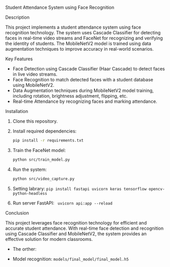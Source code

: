  Student Attendance System using Face Recognition

 Description

This project implements a student attendance system using face recognition technology. The system uses Cascade Classifier for detecting faces in real-time video streams and FaceNet for recognizing and verifying the identity of students. The MobileNetV2 model is trained using data augmentation techniques to improve accuracy in real-world scenarios.

 Key Features

- Face Detection using Cascade Classifier (Haar Cascade) to detect faces in live video streams.
- Face Recognition to match detected faces with a student database using MobileNetV2.
- Data Augmentation techniques during MobileNetV2 model training, including rotation, brightness adjustment, flipping, etc.
- Real-time Attendance by recognizing faces and marking attendance.

 Installation

1. Clone this repository.
2. Install required dependencies:
    ```bash
    pip install -r requirements.txt
    ```

3. Train the FaceNet model:
    ```bash
    python src/train_model.py
    ```

4. Run the system:
    ```bash
    python src/video_capture.py
    ```
5. Setting labrary:
    ```pip install fastapi uvicorn keras tensorflow opencv-python-headless```
6. Run server FastAPI:
    ``` uvicorn api:app --reload```

 Conclusion

This project leverages face recognition technology for efficient and accurate student attendance. With real-time face detection and recognition using Cascade Classifier and MobileNetV2, the system provides an effective solution for modern classrooms.

* The orther:
 - Model recognition: ```models/final_model/final_model.h5```